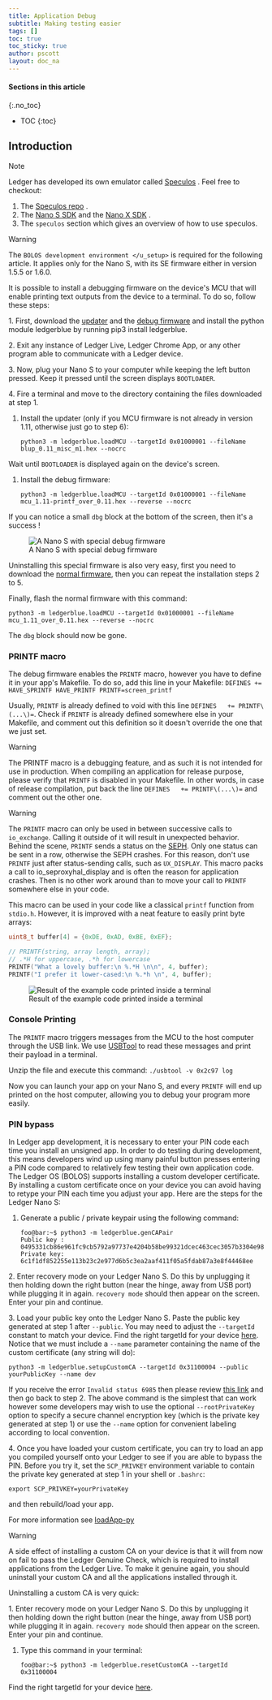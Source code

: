```yaml
---
title: Application Debug
subtitle: Making testing easier
tags: []
toc: true
toc_sticky: true
author: pscott
layout: doc_na
---
```


#### Sections in this article
{:.no_toc}
* TOC
{:toc}

## Introduction

<div class="note">

<div class="title">

Note

</div>

Ledger has developed its own emulator called
[Speculos](https://github.com/LedgerHQ/speculos) . Feel free to
checkout:

1.  The [Speculos repo](https://github.com/LedgerHQ/speculos) .
2.  The [Nano S SDK](https://github.com/LedgerHQ/nanos-secure-sdk) and
    the [Nano X SDK](https://github.com/LedgerHQ/nanox-secure-sdk) .
3.  The `speculos` section which gives an overview of how to use
    speculos.

</div>

<div class="warning">

<div class="title">

Warning

</div>

The `BOLOS development environment </u_setup>` is required for
the following article. It applies only for the Nano S, with its SE
firmware either in version 1.5.5 or 1.6.0.

</div>

It is possible to install a debugging firmware on the device's MCU that
will enable printing text outputs from the device to a terminal. To do
so, follow these steps:

1\. First, download the
[updater](https://drive.google.com/open?id=1pbqIDDuamfsvFuEkduCyOFq8mW0HZmeQ)
and the [debug
firmware](https://drive.google.com/open?id=1hTZKqlwKjx51vdqda8SRp_80Yx3lPizb)
and install the python module ledgerblue by running <span
class="title-ref">pip3 install ledgerblue</span>.

2\. Exit any instance of Ledger Live, Ledger Chrome App, or any other
program able to communicate with a Ledger device.

3\. Now, plug your Nano S to your computer while keeping the left button
pressed. Keep it pressed until the screen displays `BOOTLOADER`.

4\. Fire a terminal and move to the directory containing the files
downloaded at step 1.

1.  Install the updater (only if you MCU firmware is not already in
    version 1.11, otherwise just go to step 6):

        python3 -m ledgerblue.loadMCU --targetId 0x01000001 --fileName blup_0.11_misc_m1.hex --nocrc

Wait until `BOOTLOADER` is displayed again on the device's screen.

1.  Install the debug firmware:

        python3 -m ledgerblue.loadMCU --targetId 0x01000001 --fileName mcu_1.11-printf_over_0.11.hex --reverse --nocrc

If you can notice a small `dbg` block at the bottom of the screen, then
it's a success !

<figure>
<img src="../Images/debug_nano.jpg" class="align-center" alt="A Nano S with special debug firmware" /><figcaption aria-hidden="true">A Nano S with special debug firmware</figcaption>
</figure>

Uninstalling this special firmware is also very easy, first you need to
download the [normal
firmware](https://drive.google.com/open?id=1YfdU1dNycojdtuKU_hHctLFzJZzhDFuY),
then you can repeat the installation steps 2 to 5.

Finally, flash the normal firmware with this command:

    python3 -m ledgerblue.loadMCU --targetId 0x01000001 --fileName mcu_1.11_over_0.11.hex --reverse --nocrc

The `dbg` block should now be gone.

### PRINTF macro

The debug firmware enables the `PRINTF` macro, however you have to
define it in your app's Makefile. To do so, add this line in your
Makefile: `DEFINES += HAVE_SPRINTF HAVE_PRINTF PRINTF=screen_printf`

Usually, `PRINTF` is already defined to void with this line
`DEFINES   += PRINTF\(...\)=`. Check if `PRINTF` is already defined
somewhere else in your Makefile, and comment out this definition so it
doesn't override the one that we just set.

<div class="warning">

<div class="title">

Warning

</div>

The PRINTF macro is a debugging feature, and as such it is not intended
for use in production. When compiling an application for release
purpose, please verify that `PRINTF` is disabled in your Makefile. In
other words, in case of release compilation, put back the line
`DEFINES   += PRINTF\(...\)=` and comment out the other one.

</div>

<div class="warning">

<div class="title">

Warning

</div>

The `PRINTF` macro can only be used in between successive calls to
`io_exchange`. Calling it outside of it will result in unexpected
behavior. Behind the scene, `PRINTF` sends a status on the
[SEPH](https://ledger.readthedocs.io/en/latest/bolos/hardware_architecture.html#seproxyhal).
Only one status can be sent in a row, otherwise the SEPH crashes. For
this reason, don't use `PRINTF` just after status-sending calls, such as
`UX_DISPLAY`. This macro packs a call to <span
class="title-ref">io\_seproxyhal\_display</span> and is often the reason
for application crashes. Then is no other work around than to move your
call to `PRINTF` somewhere else in your code.

</div>

This macro can be used in your code like a classical `printf` function
from `stdio.h`. However, it is improved with a neat feature to easily
print byte arrays:

``` c++
uint8_t buffer[4] = {0xDE, 0xAD, 0xBE, 0xEF};

// PRINTF(string, array length, array);
// .*H for uppercase, .*h for lowercase
PRINTF("What a lovely buffer:\n %.*H \n\n", 4, buffer);
PRINTF("I prefer it lower-cased:\n %.*h \n", 4, buffer);
```

<figure>
<img src="../Images/deadbeef.png" class="align-center" alt="Result of the example code printed inside a terminal" /><figcaption aria-hidden="true">Result of the example code printed inside a terminal</figcaption>
</figure>

### Console Printing

The `PRINTF` macro triggers messages from the MCU to the host computer
through the USB link. We use
[USBTool](https://drive.google.com/open?id=16D5vlrbczmBxqpDJml6QUV0RGWs7aZeZ)
to read these messages and print their payload in a terminal.

Unzip the file and execute this command: `./usbtool -v 0x2c97 log`

Now you can launch your app on your Nano S, and every `PRINTF` will end
up printed on the host computer, allowing you to debug your program more
easily.

### PIN bypass

In Ledger app development, it is necessary to enter your PIN code each
time you install an unsigned app. In order to do testing during
development, this means developers wind up using many painful button
presses entering a PIN code compared to relatively few testing their own
application code. The Ledger OS (BOLOS) supports installing a custom
developer certificate. By installing a custom certificate once on your
device you can avoid having to retype your PIN each time you adjust your
app. Here are the steps for the Ledger Nano S:

1.  Generate a public / private keypair using the following command:

        foo@bar:~$ python3 -m ledgerblue.genCAPair
        Public key : 0495331cb86e961fc9cb5792a97737e4204b58be99321dcec463cec3057b3304e9875614004e6e540ab0610a1339fae22df6f6f3ec594912b409d69b72f0eaf390
        Private key: 6c1f1df852255e113b23c2e977d6b5c3ea2aaf411f05a5fdab87a3e8f44468ee

2\. Enter recovery mode on your Ledger Nano S. Do this by unplugging it
then holding down the right button (near the hinge, away from USB port)
while plugging it in again. `recovery mode` should then appear on the
screen. Enter your pin and continue.

3\. Load your public key onto the Ledger Nano S. Paste the public key
generated at step 1 after `--public`. You may need to adjust the
`--targetId` constant to match your device. Find the right targetId for
your device
[here](https://gist.github.com/TamtamHero/b7651ffe6f1e485e3886bf4aba673348).
Notice that we must include a `--name` parameter containing the name of
the custom certificate (any string will do):

    python3 -m ledgerblue.setupCustomCA --targetId 0x31100004 --public yourPublicKey --name dev

If you receive the error `Invalid status 6985` then please review [this
link](https://github.com/LedgerHQ/blue-loader-python/issues/42) and then
go back to step 2. The above command is the simplest that can work
however some developers may wish to use the optional `--rootPrivateKey`
option to specify a secure channel encryption key (which is the private
key generated at step 1) or use the `--name` option for convenient
labeling according to local convention.

4\. Once you have loaded your custom certificate, you can try to load an
app you compiled yourself onto your Ledger to see if you are able to
bypass the PIN. Before you try it, set the `SCP_PRIVKEY` environment
variable to contain the private key generated at step 1 in your shell or
`.bashrc`:

    export SCP_PRIVKEY=yourPrivateKey

and then rebuild/load your app.

For more information see
[loadApp-py](https://ledger.readthedocs.io/projects/blue-loader-python/en/0.1.16/script_reference.html#loadapp-py)

<div class="warning">

<div class="title">

Warning

</div>

A side effect of installing a custom CA on your device is that it will
from now on fail to pass the Ledger Genuine Check, which is required to
install applications from the Ledger Live. To make it genuine again, you
should uninstall your custom CA and all the applications installed
through it.

</div>

Uninstalling a custom CA is very quick:

1\. Enter recovery mode on your Ledger Nano S. Do this by unplugging it
then holding down the right button (near the hinge, away from USB port)
while plugging it in again. `recovery mode` should then appear on the
screen. Enter your pin and continue.

1.  Type this command in your terminal:

        foo@bar:~$ python3 -m ledgerblue.resetCustomCA --targetId 0x31100004

Find the right targetId for your device
[here](https://gist.github.com/TamtamHero/b7651ffe6f1e485e3886bf4aba673348).

